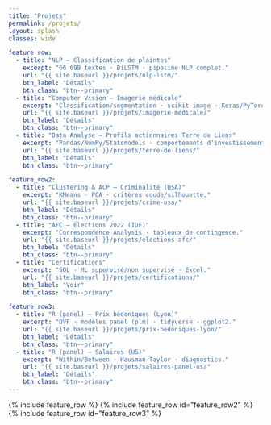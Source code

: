 ```yaml
---
title: "Projets"
permalink: /projets/
layout: splash
classes: wide

feature_row:
  - title: "NLP — Classification de plaintes"
    excerpt: "66 699 textes · BiLSTM · pipeline NLP complet."
    url: "{{ site.baseurl }}/projets/nlp-lstm/"
    btn_label: "Détails"
    btn_class: "btn--primary"
  - title: "Computer Vision — Imagerie médicale"
    excerpt: "Classification/segmentation · scikit-image · Keras/PyTorch."
    url: "{{ site.baseurl }}/projets/imagerie-medicale/"
    btn_label: "Détails"
    btn_class: "btn--primary"
  - title: "Data Analyse — Profils actionnaires Terre de Liens"
    excerpt: "Pandas/NumPy/Statsmodels · comportements d’investissement."
    url: "{{ site.baseurl }}/projets/terre-de-liens/"
    btn_label: "Détails"
    btn_class: "btn--primary"

feature_row2:
  - title: "Clustering & ACP — Criminalité (USA)"
    excerpt: "KMeans · PCA · critères coude/silhouette."
    url: "{{ site.baseurl }}/projets/crime-usa/"
    btn_label: "Détails"
    btn_class: "btn--primary"
  - title: "AFC — Élections 2022 (IDF)"
    excerpt: "Correspondence Analysis · tableaux de contingence."
    url: "{{ site.baseurl }}/projets/elections-afc/"
    btn_label: "Détails"
    btn_class: "btn--primary"
  - title: "Certifications"
    excerpt: "SQL · ML supervisé/non supervisé · Excel."
    url: "{{ site.baseurl }}/projets/certifications/"
    btn_label: "Voir"
    btn_class: "btn--primary"

feature_row3:
  - title: "R (panel) — Prix hédoniques (Lyon)"
    excerpt: "DVF · modèles panel (plm) · tidyverse · ggplot2."
    url: "{{ site.baseurl }}/projets/prix-hedoniques-lyon/"
    btn_label: "Détails"
    btn_class: "btn--primary"
  - title: "R (panel) — Salaires (US)"
    excerpt: "Within/Between · Hausman-Taylor · diagnostics."
    url: "{{ site.baseurl }}/projets/salaires-panel-us/"
    btn_label: "Détails"
    btn_class: "btn--primary"
---
```


{% include feature_row %}
{% include feature_row id="feature_row2" %}
{% include feature_row id="feature_row3" %}


